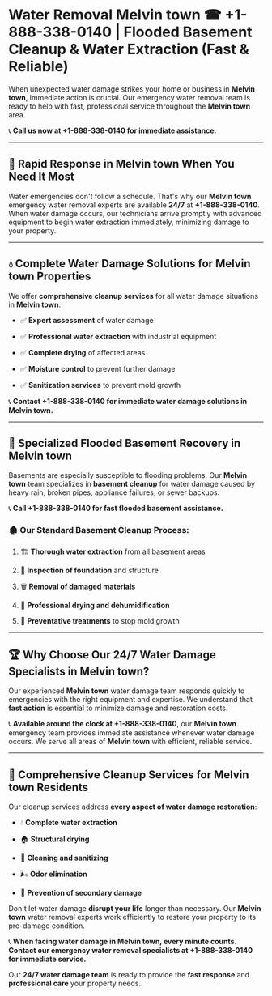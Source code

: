 # Water Removal Melvin town ☎ +1-888-338-0140 | Flooded Basement Cleanup & Water Extraction (Fast & Reliable)

When unexpected water damage strikes your home or business in **Melvin town**, immediate action is crucial. Our emergency water removal team is ready to help with fast, professional service throughout the **Melvin town** area. 

📞 **Call us now at +1-888-338-0140 for immediate assistance.**
---
## 🚀 Rapid Response in Melvin town When You Need It Most
Water emergencies don't follow a schedule. That's why our **Melvin town** emergency water removal experts are available **24/7** at **+1-888-338-0140**. When water damage occurs, our technicians arrive promptly with advanced equipment to begin water extraction immediately, minimizing damage to your property.
---
## 💧 Complete Water Damage Solutions for Melvin town Properties
We offer **comprehensive cleanup services** for all water damage situations in **Melvin town**:
- ✅ **Expert assessment** of water damage  
- ✅ **Professional water extraction** with industrial equipment  
- ✅ **Complete drying** of affected areas  
- ✅ **Moisture control** to prevent further damage  
- ✅ **Sanitization services** to prevent mold growth  
📞 **Contact +1-888-338-0140 for immediate water damage solutions in Melvin town.**
---
## 🌊 Specialized Flooded Basement Recovery in Melvin town
Basements are especially susceptible to flooding problems. Our **Melvin town** team specializes in **basement cleanup** for water damage caused by heavy rain, broken pipes, appliance failures, or sewer backups. 
📞 **Call +1-888-338-0140 for fast flooded basement assistance.**
### 🏚️ Our Standard Basement Cleanup Process:
1. 🏗️ **Thorough water extraction** from all basement areas  
2. 🔎 **Inspection of foundation** and structure  
3. 🗑️ **Removal of damaged materials**  
4. 💨 **Professional drying and dehumidification**  
5. 🚫 **Preventative treatments** to stop mold growth  
---
## 🏆 Why Choose Our 24/7 Water Damage Specialists in Melvin town?
Our experienced **Melvin town** water damage team responds quickly to emergencies with the right equipment and expertise. We understand that **fast action** is essential to minimize damage and restoration costs.
📞 **Available around the clock at +1-888-338-0140**, our **Melvin town** emergency team provides immediate assistance whenever water damage occurs. We serve all areas of **Melvin town** with efficient, reliable service.
---
## 🧹 Comprehensive Cleanup Services for Melvin town Residents
Our cleanup services address **every aspect of water damage restoration**:
- 💧 **Complete water extraction**  
- 🏠 **Structural drying**  
- 🧼 **Cleaning and sanitizing**  
- 🌬️ **Odor elimination**  
- 🚫 **Prevention of secondary damage**  
Don't let water damage **disrupt your life** longer than necessary. Our **Melvin town** water removal experts work efficiently to restore your property to its pre-damage condition.
📞 **When facing water damage in Melvin town, every minute counts. Contact our emergency water removal specialists at +1-888-338-0140 for immediate service.**
Our **24/7 water damage team** is ready to provide the **fast response** and **professional care** your property needs.
